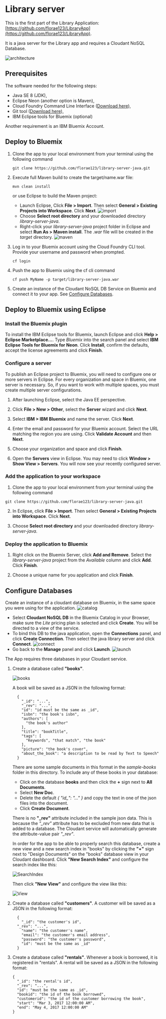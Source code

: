 # Library server
This is the first part of the Library Application:
[https://github.com/florae123/LibraryApp](https://github.com/florae123/LibraryApp).

It is a java server for the Library app and requires a Cloudant NoSQL Database.

![architecture](./images/lib-architecture-java.jpg)

## Prerequisites

The software needed for the following steps:
* Java SE 8 (JDK),
* Eclipse Neon (another option is Maven),
* Cloud Foundry Command Line Interface ([Download here](https://github.com/cloudfoundry/cli/releases)),
* Git tool ([Download here](https://git-scm.com/downloads)),
* IBM Eclipse tools for Bluemix (optional)

Another requirement is an IBM Bluemix Account.

## Deploy to Bluemix

1. Clone the app to your local environment from your terminal using the following command

      ```
      git clone https://github.com/florae123/library-server-java.git
      ```
2.  Execute full Maven build to create the target/name.war file:

      ```
      mvn clean install
      ```

      or use Eclipse to build the Maven project:
      * Launch Eclipse, Click **File > Import**. Then select **General > Existing Projects into Workspace**. Click **Next**.
          ![import](./images/eclipse-import-project.png)
      * Choose **Select root directory** and your downloaded directory *library-server-java*.
      * Right-click your *library-server-java* project folder in Eclipse and select **Run As > Maven install**. The *.war* file will be created in the *target* directory.
          ![maven](./images/eclipse-maven-install.png)

3. Log in to your Bluemix account using the Cloud Foundry CLI tool. Provide your username and password when prompted.
      ```
      cf login
      ```

4. Push the app to Bluemix using the cf cli command
      ```
      cf push MyName -p target/library-server-java.war
      ```
5. Create an instance of the Cloudant NoSQL DB Service on Bluemix and connect it to your app.
See [Configure Databases](#configure-databases).

## Deploy to Bluemix using Eclipse

### Install the Bluemix plugin

To install the IBM Eclipse tools for Bluemix, launch Eclipse and click **Help > Eclipse Marketplace...**. Type *Bluemix* into the search panel and select **IBM Eclipse Tools for Bluemix for Neon**. Click **Install**, confirm the defaults, accept the license agreements and click **Finish**.

### Configure a server

To publish an Eclipse project to Bluemix, you will need to configure one or more servers in Eclipse.
For every organization and space in Bluemix, one server is necessary. So, if you want to work with multiple spaces, you must create multiple server configurations.

1. After launching Eclipse, select the Java EE perspective.

2. Click **File > New > Other**, select the **Server** wizard and click **Next**.

3. Select **IBM > IBM Bluemix** and name the server. Click **Next**.

4. Enter the email and password for your Bluemix account. Select the URL matching the region you are using. Click **Validate Account** and then **Next**.

5. Choose your organization and space and click **Finish**.

6. Open the **Servers** view in Eclipse. You may need to click **Window > Show View > Servers**. You will now see your recently configured server.

### Add the application to your workspace

1. Clone the app to your local environment from your terminal using the following command

  ```
  git clone https://github.com/florae123/library-server-java.git
  ```

2. In Eclipse, click **File > Import**. Then select **General > Existing Projects into Workspace**. Click **Next**.

3. Choose **Select root directory** and your downloaded directory *library-server-java*.

### Deploy the application to Bluemix

1. Right click on the  Bluemix Server, click **Add and Remove**. Select the *library-server-java* project from the *Available* column and click **Add**. Click **Finish**.

2. Choose a unique name for you application and click **Finish**.

## Configure Databases

Create an instance of a cloudant database on Bluemix, in the same space you were using for the application.
      ![catalog](./images/catalog-cloudant.png)
* Select **Cloudant NoSQL DB** in the Bluemix Catalog in your Browser, make sure the *Lite* pricing plan is selected and click **Create**. You will be directed to a view of the service.
* To bind this DB to the java application, open the **Connections** panel, and click **Create Connection**. Then select the java library server and click **Connect**.
    ![connect](./images/connect-cloudant.png)
* Go back to the **Manage** panel and click **Launch**.
    ![launch](./images/cloudant-launch.png)

The App requires three databases in your Cloudant service.

1. Create a database called **"books"**.

    ![books](./images/create-books-db.png)

    A book will be saved as a JSON in the following format:

      ```
    	{
    	  "_id": "...",
    	  "_rev": "...",
    	  "id": "id must be the same as _id",
    	  "isbn": "the book's isbn",
    	  "authors": [
    	    "the book's author"
    	  ],
    	  "title": "bookTitle",
    	  "tags": [
    	    "Keywords", "that match", "the book"
    	  ],
    	  "picture": "the book's cover",
    	  "about_the_book": "a description to be read by Text to Speech"
    	}
      ```

    There are some sample documents in this format in the *sample-books* folder in this directory. To include any of these books in your database:
    * Click on the database **books** and then click the **+** sign next to **All Documents**.
    * Select **New Doc**.
    * Delete the default *{ "id_": "..." }* and copy the text in one of the json files into the document.
    * Click **Create Document**.

    There is no **"_rev"** attribute included in the sample json data.
    This is because the *"_rev"* attribute has to be excluded from new data that is added to a database. The Cloudant service will automatically generate the attribute-value pair *"_rev"*.

    In order for the app to be able to properly search this database, create a new view and a new search index in "books" by clicking the **"+"** sign next to "Design Documents" on the "books" database view in your Cloudant dashboard.
    Click **"New Search Index"** and configure the search index like this:

    ![SearchIndex](./images/searchIndex.png)

    Then click **"New View"** and configure the view like this:

    ![View](./images/view.png)

2. Create a database called **"customers"**. A customer will be saved as a JSON in the following format:

      ```
    	{
    	  "_id": "the customer's id",
        "_rev": "...",
    	  "name": "the customer's name",
    	  "email": "the customer's email address",
    	  "password": "the customer's password",
    	  "id": "must be the same as _id"
    	}
      ```

3. Create a database called **"rentals"**. Whenever a book is borrowed, it is registered in "rentals". A rental will be saved as a JSON in the following format:

      ```
      {
        "_id": "the rental's id",
        "_rev": "...",
        "id": "must be the same as _id",
        "bookid": "the id of the book borrowed",
        "customerid": "the id of the customer borrowing the book",
        "start": "Mar 3, 2017 12:00:00 AM",
        "end": "May 4, 2017 12:00:00 AM"
      }
      ```
